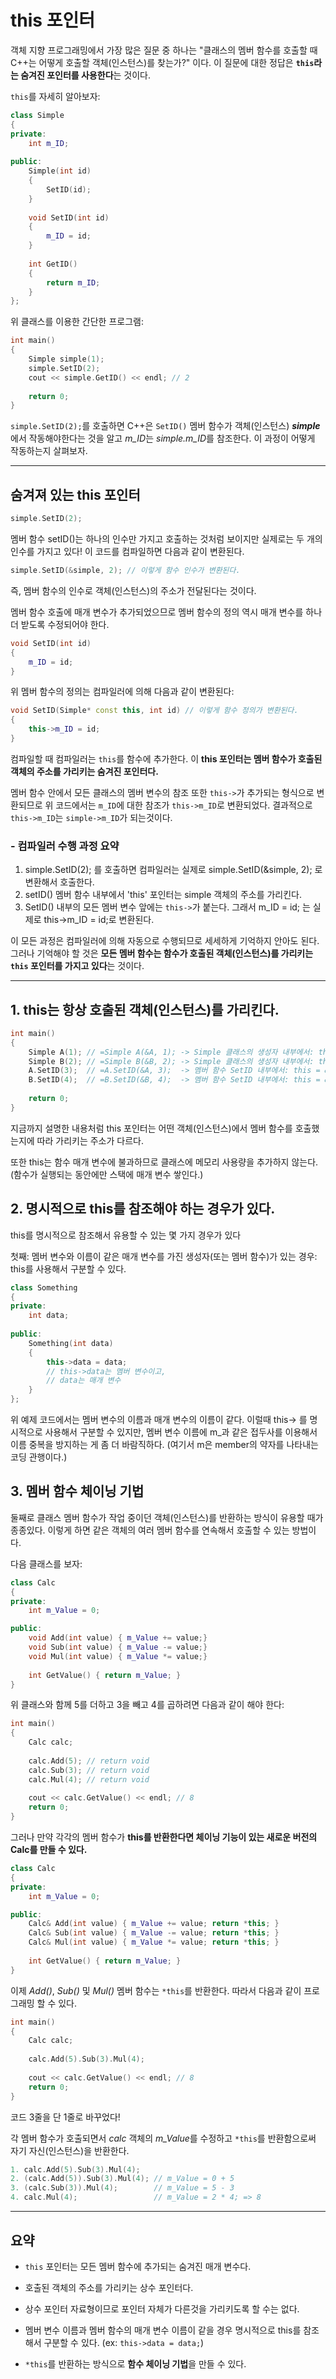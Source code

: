 # this 포인터

객체 지향 프로그래밍에서 가장 많은 질문 중 하나는 "클래스의 멤버 함수를 호출할 때 C++는 어떻게 호출할 객체(인스턴스)를 찾는가?" 이다. 이 질문에 대한 정답은 **`this`라는 숨겨진 포인터를 사용한다**는 것이다. 

`this`를 자세히 알아보자:

```cpp
class Simple
{
private:
    int m_ID;
    
public:
    Simple(int id)
    {
        SetID(id);
    }
    
    void SetID(int id)
    {
        m_ID = id;
    }
    
    int GetID()
    {
        return m_ID;
    }
};
```

위 클래스를 이용한 간단한 프로그램:

```cpp
int main()
{
    Simple simple(1);
    simple.SetID(2);
    cout << simple.GetID() << endl; // 2
    
    return 0;
}
```

`simple.SetID(2);`를 호출하면 C++은 `SetID()` 멤버 함수가 객체(인스턴스) ***simple***에서 작동해야한다는 것을 알고 *m_ID*는 *simple.m_ID*를 참조한다. 이 과정이 어떻게 작동하는지 살펴보자.

---

## 숨겨져 있는 this 포인터

```cpp
simple.SetID(2);
```

멤버 함수 setID()는 하나의 인수만 가지고 호출하는 것처럼 보이지만 실제로는 두 개의 인수를 가지고 있다! 이 코드를 컴파일하면 다음과 같이 변환된다.

```cpp
simple.SetID(&simple, 2); // 이렇게 함수 인수가 변환된다.
```

즉, 멤버 함수의 인수로 객체(인스턴스)의 주소가 전달된다는 것이다.

멤버 함수 호출에 매개 변수가 추가되었으므로 멤버 함수의 정의 역시 매개 변수를 하나 더 받도록 수정되어야 한다.

```cpp
void SetID(int id)
{
    m_ID = id;
}
```

위 멤버 함수의 정의는 컴파일러에 의해 다음과 같이 변환된다:

```cpp
void SetID(Simple* const this, int id) // 이렇게 함수 정의가 변환된다.
{
    this->m_ID = id;
}
```

컴파일할 때 컴파일러는 `this`를 함수에 추가한다. 이 **this 포인터는 멤버 함수가 호출된 객체의 주소를 가리키는 숨겨진 포인터다.**

멤버 함수 안에서 모든 클래스의 멤버 변수의 참조 또한 `this->`가 추가되는 형식으로 변환되므로 위 코드에서는 `m_ID`에 대한 참조가 `this->m_ID`로 변환되었다. 결과적으로 `this->m_ID`는 `simple->m_ID`가 되는것이다.

### - 컴파일러 수행 과정 요약

1. simple.SetID(2); 를 호출하면 컴파일러는 실제로 simple.SetID(&simple, 2); 로 변환해서 호출한다.
2. setID() 멤버 함수 내부에서 'this' 포인터는 simple 객체의 주소를 가리킨다.
3. SetID() 내부의 모든 멤버 변수 앞에는 `this->`가 붙는다. 그래서 m_ID = id; 는 실제로 this->m_ID = id;로 변환된다.

이 모든 과정은 컴파일러에 의해 자동으로 수행되므로 세세하게 기억하지 안아도 된다. 그러나 기억해야 할 것은 **모든 멤버 함수는 함수가 호출된 객체(인스턴스)를 가리키는 `this` 포인터를 가지고 있다**는 것이다.

---

## 1. this는 항상 호출된 객체(인스턴스)를 가리킨다.

```cpp
int main()
{
    Simple A(1); // =Simple A(&A, 1); -> Simple 클래스의 생성자 내부에서: this = &A    
    Simple B(2); // =Simple B(&B, 2); -> Simple 클래스의 생성자 내부에서: this = &B  
    A.SetID(3);  // =A.SetID(&A, 3);  -> 멤버 함수 SetID 내부에서: this = &A 
    B.SetID(4);  // =B.SetID(&B, 4);  -> 멤버 함수 SetID 내부에서: this = &B 
 
    return 0;
}
```

지금까지 설명한 내용처럼 this 포인터는 어떤 객체(인스턴스)에서 멤버 함수를 호출했는지에 따라 가리키는 주소가 다르다. 

또한 this는 함수 매개 변수에 불과하므로 클래스에 메모리 사용량을 추가하지 않는다. (함수가 실행되는 동안에만 스택에 매개 변수 쌓인다.)

## 2. 명시적으로 this를 참조해야 하는 경우가 있다.

this를 명시적으로 참조해서 유용할 수 있는 몇 가지 경우가 있다

첫째: 멤버 변수와 이름이 같은 매개 변수를 가진 생성자(또는 멤버 함수)가 있는 경우: this를 사용해서 구분할 수 있다.

```cpp
class Something
{
private:
    int data;
    
public:
    Something(int data)
    {
        this->data = data;
        // this->data는 멤버 변수이고,
        // data는 매개 변수
    }
};
```

위 예제 코드에서는 멤버 변수의 이름과 매개 변수의 이름이 같다. 이럴때 this-> 를 명시적으로 사용해서 구분할 수 있지만, 멤버 변수 이름에 m_과 같은 접두사를 이용해서 이름 중복을 방지하는 게 좀 더 바람직하다. (여기서 m은 member의 약자를 나타내는 코딩 관행이다.)

## 3. 멤버 함수 체이닝 기법

둘째로 클래스 멤버 함수가 작업 중이던 객체(인스턴스)를 반환하는 방식이 유용할 때가 종종있다. 이렇게 하면 같은 객체의 여러 멤버 함수를 연속해서 호출할 수 있는 방법이다.

다음 클래스를 보자:

```cpp
class Calc
{
private:
    int m_Value = 0;

public:
    void Add(int value) { m_Value += value;}
    void Sub(int value) { m_Value -= value;}
	void Mul(int value) { m_Value *= value;}
    
    int GetValue() { return m_Value; }
}
```

위 클래스와 함께 5를 더하고 3을 빼고 4를 곱하려면 다음과 같이 해야 한다:

```cpp
int main()
{
    Calc calc;
    
    calc.Add(5); // return void
    calc.Sub(3); // return void
    calc.Mul(4); // return void
    
    cout << calc.GetValue() << endl; // 8
    return 0;
}
```

그러나 만약 각각의 멤버 함수가 **this를 반환한다면 체이닝 기능이 있는 새로운 버전의 Calc를 만들 수 있다.**

```cpp
class Calc
{
private:
    int m_Value = 0;

public:
    Calc& Add(int value) { m_Value += value; return *this; }
    Calc& Sub(int value) { m_Value -= value; return *this; }
	Calc& Mul(int value) { m_Value *= value; return *this; }
    
    int GetValue() { return m_Value; }
}
```

이제 *Add()*, *Sub()* 및 *Mul()* 멤버 함수는 `*this`를 반환한다. 따라서 다음과 같이 프로그래밍 할 수 있다.

```cpp
int main()
{
    Calc calc;
    
    calc.Add(5).Sub(3).Mul(4);
    
    cout << calc.GetValue() << endl; // 8
    return 0;
}
```

코드 3줄을 단 1줄로 바꾸었다!

각 멤버 함수가 호출되면서 *calc* 객체의 *m_Value*를 수정하고 `*this`를 반환함으로써 자기 자신(인스턴스)을 반환한다.

```cpp
1. calc.Add(5).Sub(3).Mul(4);
2. (calc.Add(5)).Sub(3).Mul(4); // m_Value = 0 + 5
3. (calc.Sub(3)).Mul(4);        // m_Value = 5 - 3
4. calc.Mul(4);                 // m_Value = 2 * 4; => 8
```

---

## 요약

- `this` 포인터는 모든 멤버 함수에 추가되는 숨겨진 매개 변수다. 
- 호출된 객체의 주소를 가리키는 상수 포인터다.
- 상수 포인터 자료형이므로 포인터 자체가 다른것을 가리키도록 할 수는 없다.
- 멤버 변수 이름과 멤버 함수의 매개 변수 이름이 같을 경우 명시적으로 this를 참조해서 구분할 수 있다. (ex: `this->data = data;`)

- `*this`를 반환하는 방식으로 **함수 체이닝 기법**을 만들 수 있다.